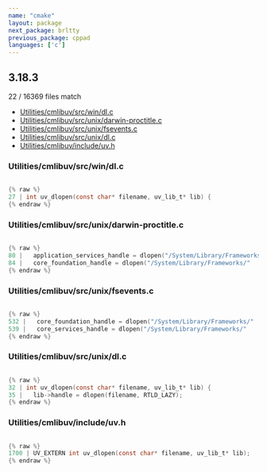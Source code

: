 ```yaml
---
name: "cmake"
layout: package
next_package: brltty
previous_package: cppad
languages: ['c']
---
```

## 3.18.3
22 / 16369 files match

 - [Utilities/cmlibuv/src/win/dl.c](#utilitiescmlibuvsrcwindlc)
 - [Utilities/cmlibuv/src/unix/darwin-proctitle.c](#utilitiescmlibuvsrcunixdarwin-proctitlec)
 - [Utilities/cmlibuv/src/unix/fsevents.c](#utilitiescmlibuvsrcunixfseventsc)
 - [Utilities/cmlibuv/src/unix/dl.c](#utilitiescmlibuvsrcunixdlc)
 - [Utilities/cmlibuv/include/uv.h](#utilitiescmlibuvincludeuvh)

### Utilities/cmlibuv/src/win/dl.c

```c

{% raw %}
27 | int uv_dlopen(const char* filename, uv_lib_t* lib) {
{% endraw %}

```
### Utilities/cmlibuv/src/unix/darwin-proctitle.c

```c

{% raw %}
80 |   application_services_handle = dlopen("/System/Library/Frameworks/"
84 |   core_foundation_handle = dlopen("/System/Library/Frameworks/"
{% endraw %}

```
### Utilities/cmlibuv/src/unix/fsevents.c

```c

{% raw %}
532 |   core_foundation_handle = dlopen("/System/Library/Frameworks/"
539 |   core_services_handle = dlopen("/System/Library/Frameworks/"
{% endraw %}

```
### Utilities/cmlibuv/src/unix/dl.c

```c

{% raw %}
32 | int uv_dlopen(const char* filename, uv_lib_t* lib) {
35 |   lib->handle = dlopen(filename, RTLD_LAZY);
{% endraw %}

```
### Utilities/cmlibuv/include/uv.h

```c

{% raw %}
1700 | UV_EXTERN int uv_dlopen(const char* filename, uv_lib_t* lib);
{% endraw %}

```